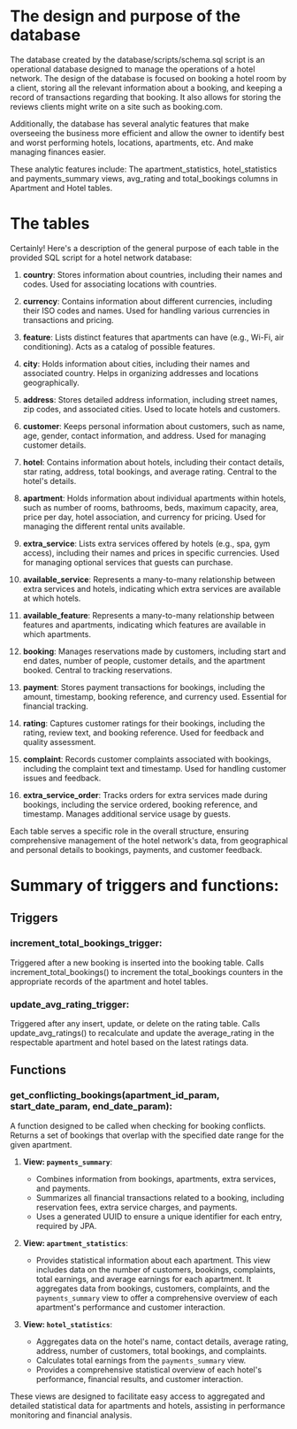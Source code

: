 # The design and purpose of the database

The database created by the database/scripts/schema.sql script is an operational database designed to manage
the operations of a hotel network. The design of the database is focused on booking a hotel room by a client,
storing all the relevant information about a booking, and keeping a record of transactions regarding that booking.
It also allows for storing the reviews clients might write on a site such as booking.com.

Additionally, the database has several analytic features that make overseeing the business more efficient and allow
the owner to identify best and worst performing hotels, locations, apartments, etc. And make managing finances easier.

These analytic features include:
The apartment_statistics, hotel_statistics and payments_summary views,
avg_rating and total_bookings columns in Apartment and Hotel tables.

# The tables

Certainly! Here's a description of the general purpose of each table in the provided SQL script for a hotel network
database:

1. **country**: Stores information about countries, including their names and codes. Used for associating locations with
   countries.

2. **currency**: Contains information about different currencies, including their ISO codes and names. Used for handling
   various currencies in transactions and pricing.

3. **feature**: Lists distinct features that apartments can have (e.g., Wi-Fi, air conditioning). Acts as a catalog of
   possible features.

4. **city**: Holds information about cities, including their names and associated country. Helps in organizing addresses
   and locations geographically.

5. **address**: Stores detailed address information, including street names, zip codes, and associated cities. Used to
   locate hotels and customers.

6. **customer**: Keeps personal information about customers, such as name, age, gender, contact information, and
   address. Used for managing customer details.

7. **hotel**: Contains information about hotels, including their contact details, star rating, address, total bookings,
   and average rating. Central to the hotel's details.

8. **apartment**: Holds information about individual apartments within hotels, such as number of rooms, bathrooms, beds,
   maximum capacity, area, price per day, hotel association, and currency for pricing. Used for managing the different
   rental units available.

9. **extra_service**: Lists extra services offered by hotels (e.g., spa, gym access), including their names and prices
   in specific currencies. Used for managing optional services that guests can purchase.

10. **available_service**: Represents a many-to-many relationship between extra services and hotels, indicating which
    extra services are available at which hotels.

11. **available_feature**: Represents a many-to-many relationship between features and apartments, indicating which
    features are available in which apartments.

12. **booking**: Manages reservations made by customers, including start and end dates, number of people, customer
    details, and the apartment booked. Central to tracking reservations.

13. **payment**: Stores payment transactions for bookings, including the amount, timestamp, booking reference, and
    currency used. Essential for financial tracking.

14. **rating**: Captures customer ratings for their bookings, including the rating, review text, and booking reference.
    Used for feedback and quality assessment.

15. **complaint**: Records customer complaints associated with bookings, including the complaint text and timestamp.
    Used for handling customer issues and feedback.

16. **extra_service_order**: Tracks orders for extra services made during bookings, including the service ordered,
    booking reference, and timestamp. Manages additional service usage by guests.

Each table serves a specific role in the overall structure, ensuring comprehensive management of the hotel network's
data, from geographical and personal details to bookings, payments, and customer feedback.

# Summary of triggers and functions:

## Triggers

### increment_total_bookings_trigger:

Triggered after a new booking is inserted into the booking table.
Calls increment_total_bookings() to increment the total_bookings counters in the appropriate records of the apartment
and hotel tables.

### update_avg_rating_trigger:

Triggered after any insert, update, or delete on the rating table.
Calls update_avg_ratings() to recalculate and update the average_rating in the respectable apartment and hotel based on
the latest ratings data.

## Functions

### get_conflicting_bookings(apartment_id_param, start_date_param, end_date_param):

A function designed to be called when checking for booking conflicts.
Returns a set of bookings that overlap with the specified date range for the given apartment.


1. **View: `payments_summary`**:
    - Combines information from bookings, apartments, extra services, and payments.
    - Summarizes all financial transactions related to a booking, including reservation fees, extra service charges, and
      payments.
    - Uses a generated UUID to ensure a unique identifier for each entry, required by JPA.

2. **View: `apartment_statistics`**:
    - Provides statistical information about each apartment. This view includes data on the number of
      customers, bookings, complaints, total earnings, and average earnings for each apartment. It aggregates data from
      bookings, customers, complaints, and the `payments_summary` view to offer a comprehensive overview of each
      apartment's performance and customer interaction.

3. **View: `hotel_statistics`**:
    - Aggregates data on the hotel's name, contact details, average rating, address, number of customers, total
      bookings, and complaints.
    - Calculates total earnings from the `payments_summary` view.
    - Provides a comprehensive statistical overview of each hotel's performance, financial results, and customer
      interaction.

These views are designed to facilitate easy access to aggregated and detailed statistical data for apartments and
hotels, assisting in performance monitoring and financial analysis.